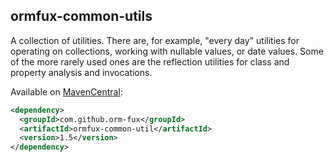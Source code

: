 ## ormfux-common-utils

A collection of utilities. There are, for example, "every day" utilities for operating on 
collections, working with nullable values, or date values. Some of the more rarely used 
ones are the reflection utilities for class and property analysis and invocations.

Available on [MavenCentral](https://search.maven.org/search?q=g:com.github.orm-fux%20AND%20a:ormfux-common-util):

```xml
<dependency>
  <groupId>com.github.orm-fux</groupId>
  <artifactId>ormfux-common-util</artifactId>
  <version>1.5</version>
</dependency>
```

